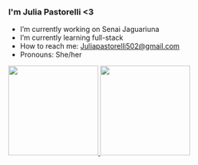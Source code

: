 ### I'm Julia Pastorelli <3

- I’m currently working on Senai Jaguariuna
- I’m currently learning full-stack
- How to reach me: Juliapastorelli502@gmail.com
- Pronouns: She/her

<div>
  <a href="https://github.com/PastorelliJulia">
  <img height="180em" src="https://github-readme-stats.vercel.app/api?username=PastorelliJulia&show_icons=true&theme=dracula&include_all_comsits=true&count_private=true"/>
   <img height="180em" src="https://user-images.githubusercontent.com/99231270/161077350-4c7b231e-f282-4d57-876e-31d940520a94.png"/>
</div>
